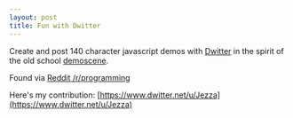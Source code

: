 ```yaml
---
layout: post
title: Fun with Dwitter
---
```


Create and post 140 character javascript demos with [Dwitter](https://www.dwitter.net) in the spirit of the old school [demoscene](https://en.wikipedia.org/wiki/Demoscene).

<!-- more -->

Found via [Reddit /r/programming](https://www.reddit.com/r/programming/comments/8m8770/til_theres_a_community_called_dwitter_where/)

Here's my contribution: [https://www.dwitter.net/u/Jezza](https://www.dwitter.net/u/Jezza)

<!--
# Ideas
* Hexagons
* Infinte torus zoom thingy
* Klein bottle
* Menger sponge
* 
-->
